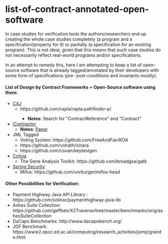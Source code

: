 # list-of-contract-annotated-open-software

In case studies for verification tools the authors/researchers end up creating the whole case studies completely (a program and a specification/property for it) or partially (a specification for an existing program). This is not ideal, given that this means that such case studies do not necessarily reflect real-world programs and/or specifications.

In an attempt to remedy this, here I am attempting to keep a list of open-source software that is already tagged/annotated by their developers with some form of specifications (pre- post-conditions and invariants mostly).

<h4>List of Design by Contract Frameworks + Open-Source software using them:</h4>

<ul>
    <li><a href=http://c4j-team.github.io/C4J/index.html>C4J</a>
        <ul>
            <li>https://github.com/rapla/rapla.pathfinder-p/</li>
            <ul>
                <li><b>Notes</b>: Search for "ContractReference" and "Contract"</li>
            </ul>
        </ul>
    </li>
    <li><a href=https://sourceforge.net/projects/jcontractor/>jContractor</a>
        <ul>
            <li><b>Notes</b>: <a href=http://www.cs.ucsb.edu/~urs/oocsb/papers/TRCS98-31.html>Paper</a></li>
        </ul>
    </li>
    <li>JML Tagged
        <ul>
            <li>Voting System: https://github.com/FreeAndFair/KOA</li>
            <li>https://github.com/volrath/zinara</li>
            <li>https://github.com/csvan/keytestgen</li>
        </ul>
    </li>
    <li><a href=https://github.com/nhatminhle/cofoja>Cofoja</a>
        <ul>
            <li>The Gene Analysis Toolkit: https://github.com/broadgsa/gatk</li>
        </ul>
    </li>
    <li><a href=https://projects.spring.io/spring-security/>Spring Security</a>
        <ul>
            <li>Mifos: https://github.com/vorburger/mifos-head</li>
        </ul>
    </li>


</ul>

<h4>Other Possibilities for Verification:</h4>

<ul>
    <li>Payment Highway Java API Library : https://github.com/solinor/paymenthighway-java-lib</li>
    <li>Ashes Suite Collection: https://github.com/geffken/X2Traverse/tree/master/benchmarks/orig/ashesSuiteCollection</li>
    <li>DaCapo Benchmarks: http://www.dacapobench.org/</li>
    <li>JGF Benchmark: https://www2.epcc.ed.ac.uk/computing/research_activities/jomp/grande.html</li>    
</ul>
